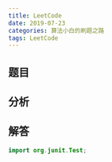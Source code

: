 ```yaml
---
title: LeetCode
date: 2019-07-23
categories: 算法小白的刷题之路
tags: LeetCode
---
```


## 题目



## 分析



## 解答

````java
import org.junit.Test;


````









